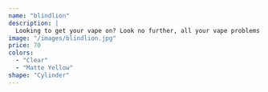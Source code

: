 ```yaml
---
name: "blindlion"
description: |
  Looking to get your vape on? Look no further, all your vape problems are solved.
image: "/images/blindlion.jpg"
price: 70
colors:
  - "Clear"
  - "Matte Yellow"
shape: "Cylinder"
---
```

